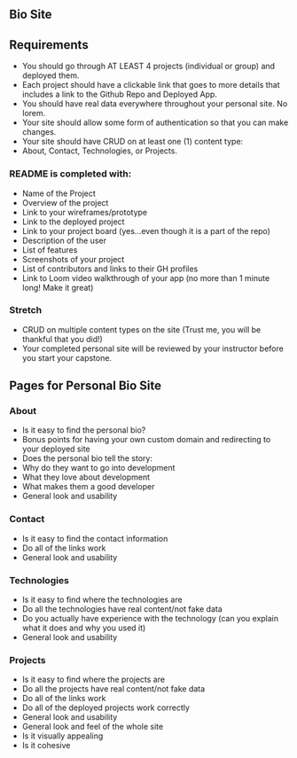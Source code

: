 ## Bio Site

## Requirements
- You should go through AT LEAST 4 projects (individual or group) and deployed them.
- Each project should have a clickable link that goes to more details that includes a link to the Github Repo and Deployed App.
- You should have real data everywhere throughout your personal site. No lorem.
- Your site should allow some form of authentication so that you can make changes.
- Your site should have CRUD on at least one (1) content type:
- About, Contact, Technologies, or Projects.

### README is completed with:
- Name of the Project
- Overview of the project
- Link to your wireframes/prototype
- Link to the deployed project
- Link to your project board (yes...even though it is a part of the repo)
- Description of the user
- List of features
- Screenshots of your project
- List of contributors and links to their GH profiles
- Link to Loom video walkthrough of your app (no more than 1 minute long! Make it great)

### Stretch
- CRUD on multiple content types on the site (Trust me, you will be thankful that you did!)
- Your completed personal site will be reviewed by your instructor before you start your capstone.

## Pages for Personal Bio Site
### About
- Is it easy to find the personal bio?
- Bonus points for having your own custom domain and redirecting to your deployed site
- Does the personal bio tell the story:
- Why do they want to go into development
- What they love about development
- What makes them a good developer
- General look and usability

### Contact
- Is it easy to find the contact information
- Do all of the links work
- General look and usability

### Technologies
- Is it easy to find where the technologies are
- Do all the technologies have real content/not fake data
- Do you actually have experience with the technology (can you explain what it does and why you used it)
- General look and usability

### Projects
- Is it easy to find where the projects are
- Do all the projects have real content/not fake data
- Do all of the links work
- Do all of the deployed projects work correctly
- General look and usability
- General look and feel of the whole site
- Is it visually appealing
- Is it cohesive
